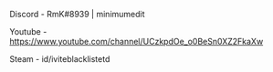 Discord - RmK#8939 | minimumedit

Youtube - https://www.youtube.com/channel/UCzkpdOe_o0BeSn0XZ2FkaXw

Steam - id/iviteblacklistetd

